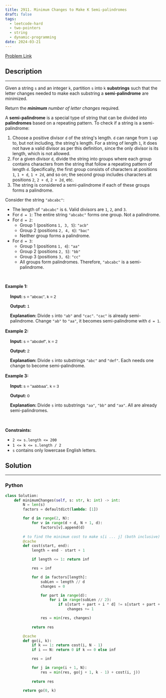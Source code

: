 ```yaml
---
title: 2911. Minimum Changes to Make K Semi-palindromes
draft: false
tags: 
  - leetcode-hard
  - two-pointers
  - string
  - dynamic-programming
date: 2024-03-21
---
```


[Problem Link](https://leetcode.com/problems/minimum-changes-to-make-k-semi-palindromes/)

## Description

---
<p>Given a string <code>s</code> and an integer <code>k</code>, partition <code>s</code> into <code>k</code> <strong><span data-keyword="substring-nonempty">substrings</span></strong> such that the letter changes needed to make each substring a <strong>semi-palindrome</strong>&nbsp;are minimized.</p>

<p>Return the <em><strong>minimum</strong> number of letter changes</em> required<em>.</em></p>

<p>A <strong>semi-palindrome</strong> is a special type of string that can be divided into <strong><span data-keyword="palindrome">palindromes</span></strong> based on a repeating pattern. To check if a string is a semi-palindrome:​</p>

<ol>
	<li>Choose a positive divisor <code>d</code> of the string&#39;s length. <code>d</code> can range from <code>1</code> up to, but not including, the string&#39;s length. For a string of length <code>1</code>, it does not have a valid divisor as per this definition, since the only divisor is its length, which is not allowed.</li>
	<li>For a given divisor <code>d</code>, divide the string into groups where each group contains characters from the string that follow a repeating pattern of length <code>d</code>. Specifically, the first group consists of characters at positions <code>1</code>, <code>1 + d</code>, <code>1 + 2d</code>, and so on; the second group includes characters at positions <code>2</code>, <code>2 + d</code>, <code>2 + 2d</code>, etc.</li>
	<li>The string is considered a semi-palindrome if each of these groups forms a palindrome.</li>
</ol>

<p>Consider the string <code>&quot;abcabc&quot;</code>:</p>

<ul>
	<li>The length of <code>&quot;abcabc&quot;</code> is <code>6</code>. Valid divisors are <code>1</code>, <code>2</code>, and <code>3</code>.</li>
	<li>For <code>d = 1</code>: The entire string <code>&quot;abcabc&quot;</code> forms one group. Not a palindrome.</li>
	<li>For <code>d = 2</code>:
	<ul>
		<li>Group 1 (positions <code>1, 3, 5</code>): <code>&quot;acb&quot;</code></li>
		<li>Group 2 (positions <code>2, 4, 6</code>): <code>&quot;bac&quot;</code></li>
		<li>Neither group forms a palindrome.</li>
	</ul>
	</li>
	<li>For <code>d = 3</code>:
	<ul>
		<li>Group 1 (positions <code>1, 4</code>): <code>&quot;aa&quot;</code></li>
		<li>Group 2 (positions <code>2, 5</code>): <code>&quot;bb&quot;</code></li>
		<li>Group 3 (positions <code>3, 6</code>): <code>&quot;cc&quot;</code></li>
		<li>All groups form palindromes. Therefore, <code>&quot;abcabc&quot;</code> is a semi-palindrome.</li>
	</ul>
	</li>
</ul>

<p>&nbsp;</p>
<p><strong class="example">Example 1: </strong></p>

<div class="example-block" style="border-color: var(--border-tertiary); border-left-width: 2px; color: var(--text-secondary); font-size: .875rem; margin-bottom: 1rem; margin-top: 1rem; overflow: visible; padding-left: 1rem;">
<p><strong>Input: </strong> <span class="example-io" style="font-family: Menlo,sans-serif; font-size: 0.85rem;"> s = &quot;abcac&quot;, k = 2 </span></p>

<p><strong>Output: </strong> <span class="example-io" style="font-family: Menlo,sans-serif; font-size: 0.85rem;"> 1 </span></p>

<p><strong>Explanation: </strong> Divide <code>s</code> into <code>&quot;ab&quot;</code> and <code>&quot;cac&quot;</code>. <code>&quot;cac&quot;</code> is already semi-palindrome. Change <code>&quot;ab&quot;</code> to <code>&quot;aa&quot;</code>, it becomes semi-palindrome with <code>d = 1</code>.</p>
</div>

<p><strong class="example">Example 2: </strong></p>

<div class="example-block" style="border-color: var(--border-tertiary); border-left-width: 2px; color: var(--text-secondary); font-size: .875rem; margin-bottom: 1rem; margin-top: 1rem; overflow: visible; padding-left: 1rem;">
<p><strong>Input: </strong> <span class="example-io" style="font-family: Menlo,sans-serif; font-size: 0.85rem;"> s = &quot;abcdef&quot;, k = 2 </span></p>

<p><strong>Output: </strong> <span class="example-io" style="font-family: Menlo,sans-serif; font-size: 0.85rem;"> 2 </span></p>

<p><strong>Explanation: </strong> Divide <code>s</code> into substrings <code>&quot;abc&quot;</code> and <code>&quot;def&quot;</code>. Each&nbsp;needs one change to become semi-palindrome.</p>
</div>

<p><strong class="example">Example 3: </strong></p>

<div class="example-block" style="border-color: var(--border-tertiary); border-left-width: 2px; color: var(--text-secondary); font-size: .875rem; margin-bottom: 1rem; margin-top: 1rem; overflow: visible; padding-left: 1rem;">
<p><strong>Input: </strong> <span class="example-io" style="font-family: Menlo,sans-serif; font-size: 0.85rem;"> s = &quot;aabbaa&quot;, k = 3 </span></p>

<p><strong>Output: </strong> <span class="example-io" style="font-family: Menlo,sans-serif; font-size: 0.85rem;"> 0 </span></p>

<p><strong>Explanation: </strong> Divide <code>s</code> into substrings <code>&quot;aa&quot;</code>, <code>&quot;bb&quot;</code> and <code>&quot;aa&quot;</code>.&nbsp;All are already semi-palindromes.</p>
</div>

<p>&nbsp;</p>
<p><strong>Constraints:</strong></p>

<ul>
	<li><code>2 &lt;= s.length &lt;= 200</code></li>
	<li><code>1 &lt;= k &lt;= s.length / 2</code></li>
	<li><code>s</code> contains only lowercase English letters.</li>
</ul>


## Solution

---
### Python
``` py title='minimum-changes-to-make-k-semi-palindromes'
class Solution:
    def minimumChanges(self, s: str, k: int) -> int:
        N = len(s)
        factors = defaultdict(lambda: [1])

        for d in range(2, N):
            for v in range(d + d, N + 1, d):
                factors[v].append(d)
        
        # to find the minimum cost to make s[i ... j] (both inclusive) "semi-palindrome"
        @cache
        def cost(start, end):
            length = end - start + 1

            if length <= 1: return inf

            res = inf

            for d in factors[length]:
                subLen = length // d
                changes = 0

                for part in range(d):
                    for i in range(subLen // 2):
                        if s[start + part + i * d] != s[start + part + (subLen - i - 1) * d]:
                            changes += 1

                res = min(res, changes)
            
            return res

        @cache
        def go(i, k):
            if k == 1: return cost(i, N - 1)
            if i == N: return 0 if k == 0 else inf

            res = inf

            for j in range(i + 1, N):
                res = min(res, go(j + 1, k - 1) + cost(i, j))
            
            return res
        
        return go(0, k)
```

